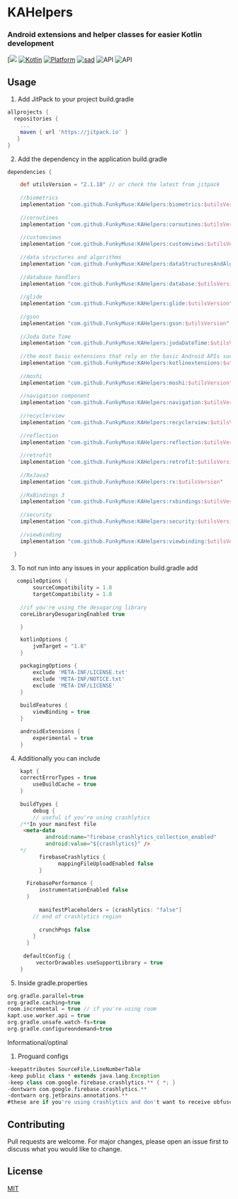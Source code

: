 

# KAHelpers

### Android extensions and helper classes for easier Kotlin development

[![]([![](https://jitpack.io/v/FunkyMuse/KAHelpers.svg)](https://jitpack.io/#FunkyMuse/KAHelpers))
[![Kotlin](https://img.shields.io/badge/Kotlin-1.4.10-blue.svg)](https://kotlinlang.org) [![Platform](https://img.shields.io/badge/Platform-Android-green.svg)](https://developer.android.com/guide/) [![sad](https://img.shields.io/twitter/url/http/shields.io.svg?style=social)]( https://twitter.com/intent/tweet?url=https%3A%2F%2Ftwitter.com%2Fintent%2Ftweet%3Fhttps%3A%2F%2Fgithub.com%2FCraZyLegenD%2FSet-Of-Useful-Kotlin-Extensions-and-Helpers&text=Kotlin%20Extensions%20and%20Class%20Helpers)
![API](https://img.shields.io/badge/Min%20API-21-green)
![API](https://img.shields.io/badge/Compiled%20API-30-green)

## Usage
1. Add JitPack to your project build.gradle

```gradle
allprojects {
  repositories {
    ...
    maven { url 'https://jitpack.io' }
   }
}
```

2. Add the dependency in the application build.gradle

```gradle
dependencies {

    def utilsVersion = "2.1.10" // or check the latest from jitpack
    
    //biometrics
    implementation "com.github.FunkyMuse:KAHelpers:biometrics:$utilsVersion"
    
    //coroutines
    implementation "com.github.FunkyMuse:KAHelpers:coroutines:$utilsVersion"
    
    //customviews
    implementation "com.github.FunkyMuse:KAHelpers:customviews:$utilsVersion"
    
    //data structures and algorithms
    implementation "com.github.FunkyMuse:KAHelpers:dataStructuresAndAlgorithms:$utilsVersion"
    
    //database handlers
    implementation "com.github.FunkyMuse:KAHelpers:database:$utilsVersion"
    
    //glide
    implementation "com.github.FunkyMuse:KAHelpers:glide:$utilsVersion"
    
    //gson
    implementation "com.github.FunkyMuse:KAHelpers:gson:$utilsVersion"
    
    //Joda Date Time
    implementation "com.github.FunkyMuse:KAHelpers:jodaDateTime:$utilsVersion"
    
    //the most basic extensions that rely on the basic Android APIs such as context, content providers etc...
    implementation "com.github.FunkyMuse:KAHelpers:kotlinextensions:$utilsVersion"
    
    //moshi
    implementation "com.github.FunkyMuse:KAHelpers:moshi:$utilsVersion"
    
    //navigation component
    implementation "com.github.FunkyMuse:KAHelpers:navigation:$utilsVersion"
    
    //recyclerview
    implementation "com.github.FunkyMuse:KAHelpers:recyclerview:$utilsVersion"
    
    //reflection
    implementation "com.github.FunkyMuse:KAHelpers:reflection:$utilsVersion"
    
    //retrofit
    implementation "com.github.FunkyMuse:KAHelpers:retrofit:$utilsVersion"
    
    //RxJava3
    implementation "com.github.FunkyMuse:KAHelpers:rx:$utilsVersion"
    
    //RxBindings 3
    implementation "com.github.FunkyMuse:KAHelpers:rxbindings:$utilsVersion"
    
    //security
    implementation "com.github.FunkyMuse:KAHelpers:security:$utilsVersion"
    
    //viewbinding
    implementation "com.github.FunkyMuse:KAHelpers:viewbinding:$utilsVersion"
    
  }
```

3. To not run into any issues in your application build.gradle add

```gradle
   compileOptions {
        sourceCompatibility = 1.8
        targetCompatibility = 1.8
	
	//if you're using the desugaring library
	coreLibraryDesugaringEnabled true

    }

    kotlinOptions {
        jvmTarget = "1.8"
    }

    packagingOptions {
        exclude 'META-INF/LICENSE.txt'
        exclude 'META-INF/NOTICE.txt'
        exclude 'META-INF/LICENSE'
    }
    
    buildFeatures {
        viewBinding = true
    }

    androidExtensions {
        experimental = true
    }
```
4. Additionally you can include
```gradle
    kapt {	
	correctErrorTypes = true
        useBuildCache = true
    }
    
    buildTypes {
        debug {
        // useful if you're using crashlytics
	/**In your manifest file
	 <meta-data
            android:name="firebase_crashlytics_collection_enabled"
            android:value="${crashlytics}" />
	*/
          firebaseCrashlytics {
                mappingFileUploadEnabled false
          }
	  
	  FirebasePerformance {
          instrumentationEnabled false
	  }
	  
          manifestPlaceholders = [crashlytics: "false"]
        // end of crashlytics region
            
          crunchPngs false
        }
      }
    
     defaultConfig {
     	 vectorDrawables.useSupportLibrary = true
    }
```  
5. Inside gradle.properties

```gradle
org.gradle.parallel=true
org.gradle.caching=true
room.incremental = true // if you're using room
kapt.use.worker.api = true
org.gradle.unsafe.watch-fs=true
org.gradle.configureondemand=true
```
Informational/optinal
1. Proguard configs 
```gradle
-keepattributes SourceFile,LineNumberTable  
-keep public class * extends java.lang.Exception  
-keep class com.google.firebase.crashlytics.** { *; }  
-dontwarn com.google.firebase.crashlytics.**
-dontwarn org.jetbrains.annotations.**
#these are if you're using crashlytics and don't want to receive obfuscated crashes

```

## Contributing
Pull requests are welcome. For major changes, please open an issue first to discuss what you would like to change.

## License
[MIT](https://choosealicense.com/licenses/mit/)

